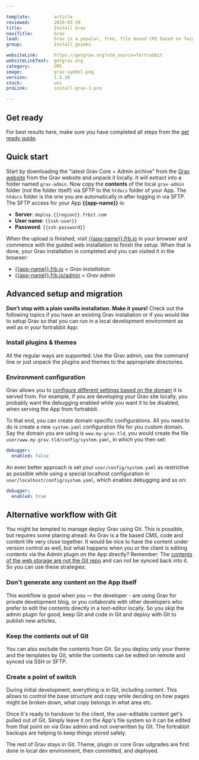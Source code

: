 ```yaml
---

template:         article
reviewed:         2019-03-29
title:            Install Grav
naviTitle:        Grav
lead:             Grav is a popular, free, file based CMS based on Twig & Markdown. Learn here how to install and tune Grav on fortrabbit.
group:            Install_guides

websiteLink:      https://getgrav.org?utm_source=fortrabbit
websiteLinkText:  getgrav.org
category:         CMS
image:            grav-symbol.png
version:          1.5.10
stack:            uni
proLink:          install-grav-1-pro

---
```


## Get ready

For best results here, make sure you have completed all steps from the [get ready guide](/get-ready).

## Quick start

Start by downloading the "latest Grav Core + Admin archive" from the [Grav website](https://getgrav.org/downloads) from the Grav website and unpack it locally. It will extract into a folder named `grav-admin`. Now copy the **contents** of the local `grav-admin` folder (not the folder itself) via SFTP to the `htdocs` folder of your App. The `htdocs` folder is the one you are automatically in after logging in via SFTP. The SFTP access for your App **{{app-name}}** is:

* **Server**: `deploy.{{region}}.frbit.com`
* **User name**: `{{ssh-user}}`
* **Password**: `{{ssh-password}}`

When the upload is finished, visit [{{app-name}}.frb.io](https://{{app-name}}.frb.io) in your browser and commence with the guided web installation to finish the setup. When that is done, your Grav installation is completed and you can visited it in the browser:

* [{{app-name}}.frb.io](https://{{app-name}}.frb.io) _< Grav installation_
* [{{app-name}}.frb.io/admin](https://{{app-name}}.frb.io/admin) _< Grav admin_


## Advanced setup and migration

**Don't stop with a plain vanilla installation. Make it yours!** Check out the following topics if you have an existing Grav installation or if you would like to setup Grav so that you can run in a local development environment as well as in your fortrabbit App:

### Install plugins & themes

All the regular ways are supported: Use the Grav admin, use the command line or just unpack the plugins and themes to the appropriate directories.

### Environment configuration

Grav allows you to [configure different settings based on the domain](https://learn.getgrav.org/advanced/environment-config) it is served from. For example, if you are developing your Grav site locally, you probably want the debugging enabled while you want it to be disabled, when serving the App from fortrabbit.

To that end, you can create domain specific configurations. All you need to do is create a new `system.yaml` configuration file for you custom domain. Say the domain you are using is `www.my-grav.tld`, you would create the file `user/www.my-grav.tld/config/system.yaml`, in which you then set:

```yaml
debugger:
  enabled: false
```

An even better approach is set your `user/config/system.yaml` as restrictive as possible while using a special localhost configuration in `user/localhost/config/system.yaml`, which enables debugging and so on:

```yaml
debugger:
  enabled: true
```

## Alternative workflow with Git

You might be tempted to manage deploy Grav using Git. This is possible, but requires some planing ahead: As Grav is a file based CMS, code and content life very close together. It would be nice to have the content under version control as well, but what happens when you or the client is editing contents via the Admin plugin on the App directly? Remember: The [contents of the web storage are not the Git repo](deployment-methods-uni) and can not be synced back into it. So you can use these strategies:

### Don't generate any content on the App itself

This workflow is good when you — the developer - are using Grav for private development blog, or you collaborate with other developers who prefer to edit the contents directly in a text-editor locally. So you skip the admin plugin for good, keep Git and code in Git and deploy with Git to publish new articles.

### Keep the contents out of Git

You can also exclude the contents from Git. So you deploy only your theme and the templates by Git, while the contents can be edited on remote and synced via SSH or SFTP.

### Create a point of switch

During initial development, everything is in Git, including content. This allows to control the base structure and copy while deciding on how pages might be broken down, what copy belongs in what area etc.

Once it's ready to handover to the client, the user-editable content get's pulled out of Git. Simply leave it on the App's file system so it can be edited from that point on via Grav admin and not overwritten by Git. The fortrabbit backups are helping to keep things stored safely. 

The rest of Grav stays in Git. Theme, plugin or core Grav udgrades are first done in local dev environment, then committed, and deployed.